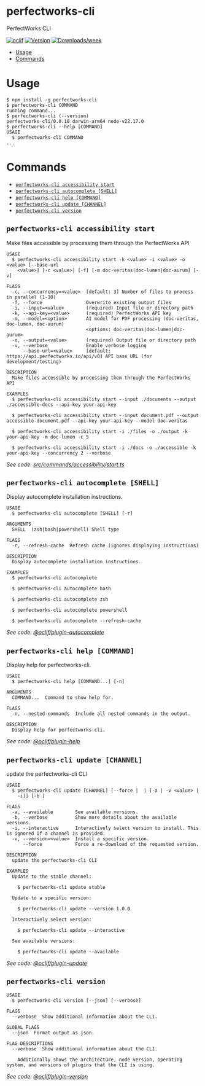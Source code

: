 perfectworks-cli
=================

PerfectWorks CLI


[![oclif](https://img.shields.io/badge/cli-oclif-brightgreen.svg)](https://oclif.io)
[![Version](https://img.shields.io/npm/v/perfectworks-cli.svg)](https://npmjs.org/package/perfectworks-cli)
[![Downloads/week](https://img.shields.io/npm/dw/perfectworks-cli.svg)](https://npmjs.org/package/perfectworks-cli)


<!-- toc -->
* [Usage](#usage)
* [Commands](#commands)
<!-- tocstop -->
# Usage
<!-- usage -->
```sh-session
$ npm install -g perfectworks-cli
$ perfectworks-cli COMMAND
running command...
$ perfectworks-cli (--version)
perfectworks-cli/0.0.10 darwin-arm64 node-v22.17.0
$ perfectworks-cli --help [COMMAND]
USAGE
  $ perfectworks-cli COMMAND
...
```
<!-- usagestop -->
# Commands
<!-- commands -->
* [`perfectworks-cli accessibility start`](#perfectworks-cli-accessibility-start)
* [`perfectworks-cli autocomplete [SHELL]`](#perfectworks-cli-autocomplete-shell)
* [`perfectworks-cli help [COMMAND]`](#perfectworks-cli-help-command)
* [`perfectworks-cli update [CHANNEL]`](#perfectworks-cli-update-channel)
* [`perfectworks-cli version`](#perfectworks-cli-version)

## `perfectworks-cli accessibility start`

Make files accessible by processing them through the PerfectWorks API

```
USAGE
  $ perfectworks-cli accessibility start -k <value> -i <value> -o <value> [--base-url
    <value>] [-c <value>] [-f] [-m doc-veritas|doc-lumen|doc-aurum] [-v]

FLAGS
  -c, --concurrency=<value>  [default: 3] Number of files to process in parallel (1-10)
  -f, --force                Overwrite existing output files
  -i, --input=<value>        (required) Input file or directory path
  -k, --api-key=<value>      (required) PerfectWorks API key
  -m, --model=<option>       AI model for PDF processing (doc-veritas, doc-lumen, doc-aurum)
                             <options: doc-veritas|doc-lumen|doc-aurum>
  -o, --output=<value>       (required) Output file or directory path
  -v, --verbose              Enable verbose logging
      --base-url=<value>     [default: https://api.perfectworks.io/api/v0] API base URL (for development/testing)

DESCRIPTION
  Make files accessible by processing them through the PerfectWorks API

EXAMPLES
  $ perfectworks-cli accessibility start --input ./documents --output ./accessible-docs --api-key your-api-key

  $ perfectworks-cli accessibility start --input document.pdf --output accessible-document.pdf --api-key your-api-key --model doc-veritas

  $ perfectworks-cli accessibility start -i ./files -o ./output -k your-api-key -m doc-lumen -c 5

  $ perfectworks-cli accessibility start -i ./docs -o ./accessible -k your-api-key --concurrency 2 --verbose
```

_See code: [src/commands/accessibility/start.ts](https://github.com/TikiLIVEI/perfectworks-cli/blob/v0.0.10/src/commands/accessibility/start.ts)_

## `perfectworks-cli autocomplete [SHELL]`

Display autocomplete installation instructions.

```
USAGE
  $ perfectworks-cli autocomplete [SHELL] [-r]

ARGUMENTS
  SHELL  (zsh|bash|powershell) Shell type

FLAGS
  -r, --refresh-cache  Refresh cache (ignores displaying instructions)

DESCRIPTION
  Display autocomplete installation instructions.

EXAMPLES
  $ perfectworks-cli autocomplete

  $ perfectworks-cli autocomplete bash

  $ perfectworks-cli autocomplete zsh

  $ perfectworks-cli autocomplete powershell

  $ perfectworks-cli autocomplete --refresh-cache
```

_See code: [@oclif/plugin-autocomplete](https://github.com/oclif/plugin-autocomplete/blob/v3.2.33/src/commands/autocomplete/index.ts)_

## `perfectworks-cli help [COMMAND]`

Display help for perfectworks-cli.

```
USAGE
  $ perfectworks-cli help [COMMAND...] [-n]

ARGUMENTS
  COMMAND...  Command to show help for.

FLAGS
  -n, --nested-commands  Include all nested commands in the output.

DESCRIPTION
  Display help for perfectworks-cli.
```

_See code: [@oclif/plugin-help](https://github.com/oclif/plugin-help/blob/v6.2.31/src/commands/help.ts)_

## `perfectworks-cli update [CHANNEL]`

update the perfectworks-cli CLI

```
USAGE
  $ perfectworks-cli update [CHANNEL] [--force |  | [-a | -v <value> |
    -i]] [-b ]

FLAGS
  -a, --available        See available versions.
  -b, --verbose          Show more details about the available versions.
  -i, --interactive      Interactively select version to install. This is ignored if a channel is provided.
  -v, --version=<value>  Install a specific version.
      --force            Force a re-download of the requested version.

DESCRIPTION
  update the perfectworks-cli CLI

EXAMPLES
  Update to the stable channel:

    $ perfectworks-cli update stable

  Update to a specific version:

    $ perfectworks-cli update --version 1.0.0

  Interactively select version:

    $ perfectworks-cli update --interactive

  See available versions:

    $ perfectworks-cli update --available
```

_See code: [@oclif/plugin-update](https://github.com/oclif/plugin-update/blob/v4.7.1/src/commands/update.ts)_

## `perfectworks-cli version`

```
USAGE
  $ perfectworks-cli version [--json] [--verbose]

FLAGS
  --verbose  Show additional information about the CLI.

GLOBAL FLAGS
  --json  Format output as json.

FLAG DESCRIPTIONS
  --verbose  Show additional information about the CLI.

    Additionally shows the architecture, node version, operating system, and versions of plugins that the CLI is using.
```

_See code: [@oclif/plugin-version](https://github.com/oclif/plugin-version/blob/v2.2.31/src/commands/version.ts)_
<!-- commandsstop -->
